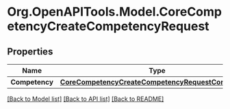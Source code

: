 # Org.OpenAPITools.Model.CoreCompetencyCreateCompetencyRequest

## Properties

Name | Type | Description | Notes
------------ | ------------- | ------------- | -------------
**Competency** | [**CoreCompetencyCreateCompetencyRequestCompetency**](CoreCompetencyCreateCompetencyRequestCompetency.md) |  | 

[[Back to Model list]](../README.md#documentation-for-models) [[Back to API list]](../README.md#documentation-for-api-endpoints) [[Back to README]](../README.md)

